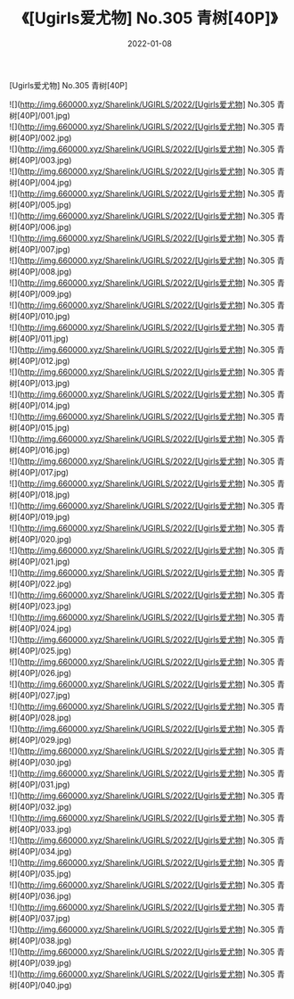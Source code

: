﻿---
layout: post
title:  《[Ugirls爱尤物] No.305 青树[40P]》
date:   2022-01-08
img: http://img.660000.xyz/Sharelink/UGIRLS/2022/[Ugirls爱尤物] No.305 青树[40P]/000.jpg
categories: [美女, 清纯, 唯美]
---

[Ugirls爱尤物] No.305 青树[40P]

  ![](http://img.660000.xyz/Sharelink/UGIRLS/2022/[Ugirls爱尤物] No.305 青树[40P]/001.jpg) <br> ![](http://img.660000.xyz/Sharelink/UGIRLS/2022/[Ugirls爱尤物] No.305 青树[40P]/002.jpg) <br> ![](http://img.660000.xyz/Sharelink/UGIRLS/2022/[Ugirls爱尤物] No.305 青树[40P]/003.jpg) <br> ![](http://img.660000.xyz/Sharelink/UGIRLS/2022/[Ugirls爱尤物] No.305 青树[40P]/004.jpg) <br> ![](http://img.660000.xyz/Sharelink/UGIRLS/2022/[Ugirls爱尤物] No.305 青树[40P]/005.jpg) <br> ![](http://img.660000.xyz/Sharelink/UGIRLS/2022/[Ugirls爱尤物] No.305 青树[40P]/006.jpg) <br> ![](http://img.660000.xyz/Sharelink/UGIRLS/2022/[Ugirls爱尤物] No.305 青树[40P]/007.jpg) <br> ![](http://img.660000.xyz/Sharelink/UGIRLS/2022/[Ugirls爱尤物] No.305 青树[40P]/008.jpg) <br> ![](http://img.660000.xyz/Sharelink/UGIRLS/2022/[Ugirls爱尤物] No.305 青树[40P]/009.jpg) <br> ![](http://img.660000.xyz/Sharelink/UGIRLS/2022/[Ugirls爱尤物] No.305 青树[40P]/010.jpg) <br> ![](http://img.660000.xyz/Sharelink/UGIRLS/2022/[Ugirls爱尤物] No.305 青树[40P]/011.jpg) <br> ![](http://img.660000.xyz/Sharelink/UGIRLS/2022/[Ugirls爱尤物] No.305 青树[40P]/012.jpg) <br> ![](http://img.660000.xyz/Sharelink/UGIRLS/2022/[Ugirls爱尤物] No.305 青树[40P]/013.jpg) <br> ![](http://img.660000.xyz/Sharelink/UGIRLS/2022/[Ugirls爱尤物] No.305 青树[40P]/014.jpg) <br> ![](http://img.660000.xyz/Sharelink/UGIRLS/2022/[Ugirls爱尤物] No.305 青树[40P]/015.jpg) <br> ![](http://img.660000.xyz/Sharelink/UGIRLS/2022/[Ugirls爱尤物] No.305 青树[40P]/016.jpg) <br> ![](http://img.660000.xyz/Sharelink/UGIRLS/2022/[Ugirls爱尤物] No.305 青树[40P]/017.jpg) <br> ![](http://img.660000.xyz/Sharelink/UGIRLS/2022/[Ugirls爱尤物] No.305 青树[40P]/018.jpg) <br> ![](http://img.660000.xyz/Sharelink/UGIRLS/2022/[Ugirls爱尤物] No.305 青树[40P]/019.jpg) <br> ![](http://img.660000.xyz/Sharelink/UGIRLS/2022/[Ugirls爱尤物] No.305 青树[40P]/020.jpg) <br> ![](http://img.660000.xyz/Sharelink/UGIRLS/2022/[Ugirls爱尤物] No.305 青树[40P]/021.jpg) <br> ![](http://img.660000.xyz/Sharelink/UGIRLS/2022/[Ugirls爱尤物] No.305 青树[40P]/022.jpg) <br> ![](http://img.660000.xyz/Sharelink/UGIRLS/2022/[Ugirls爱尤物] No.305 青树[40P]/023.jpg) <br> ![](http://img.660000.xyz/Sharelink/UGIRLS/2022/[Ugirls爱尤物] No.305 青树[40P]/024.jpg) <br> ![](http://img.660000.xyz/Sharelink/UGIRLS/2022/[Ugirls爱尤物] No.305 青树[40P]/025.jpg) <br> ![](http://img.660000.xyz/Sharelink/UGIRLS/2022/[Ugirls爱尤物] No.305 青树[40P]/026.jpg) <br> ![](http://img.660000.xyz/Sharelink/UGIRLS/2022/[Ugirls爱尤物] No.305 青树[40P]/027.jpg) <br> ![](http://img.660000.xyz/Sharelink/UGIRLS/2022/[Ugirls爱尤物] No.305 青树[40P]/028.jpg) <br> ![](http://img.660000.xyz/Sharelink/UGIRLS/2022/[Ugirls爱尤物] No.305 青树[40P]/029.jpg) <br> ![](http://img.660000.xyz/Sharelink/UGIRLS/2022/[Ugirls爱尤物] No.305 青树[40P]/030.jpg) <br> ![](http://img.660000.xyz/Sharelink/UGIRLS/2022/[Ugirls爱尤物] No.305 青树[40P]/031.jpg) <br> ![](http://img.660000.xyz/Sharelink/UGIRLS/2022/[Ugirls爱尤物] No.305 青树[40P]/032.jpg) <br> ![](http://img.660000.xyz/Sharelink/UGIRLS/2022/[Ugirls爱尤物] No.305 青树[40P]/033.jpg) <br> ![](http://img.660000.xyz/Sharelink/UGIRLS/2022/[Ugirls爱尤物] No.305 青树[40P]/034.jpg) <br> ![](http://img.660000.xyz/Sharelink/UGIRLS/2022/[Ugirls爱尤物] No.305 青树[40P]/035.jpg) <br> ![](http://img.660000.xyz/Sharelink/UGIRLS/2022/[Ugirls爱尤物] No.305 青树[40P]/036.jpg) <br> ![](http://img.660000.xyz/Sharelink/UGIRLS/2022/[Ugirls爱尤物] No.305 青树[40P]/037.jpg) <br> ![](http://img.660000.xyz/Sharelink/UGIRLS/2022/[Ugirls爱尤物] No.305 青树[40P]/038.jpg) <br> ![](http://img.660000.xyz/Sharelink/UGIRLS/2022/[Ugirls爱尤物] No.305 青树[40P]/039.jpg) <br> ![](http://img.660000.xyz/Sharelink/UGIRLS/2022/[Ugirls爱尤物] No.305 青树[40P]/040.jpg) <br>